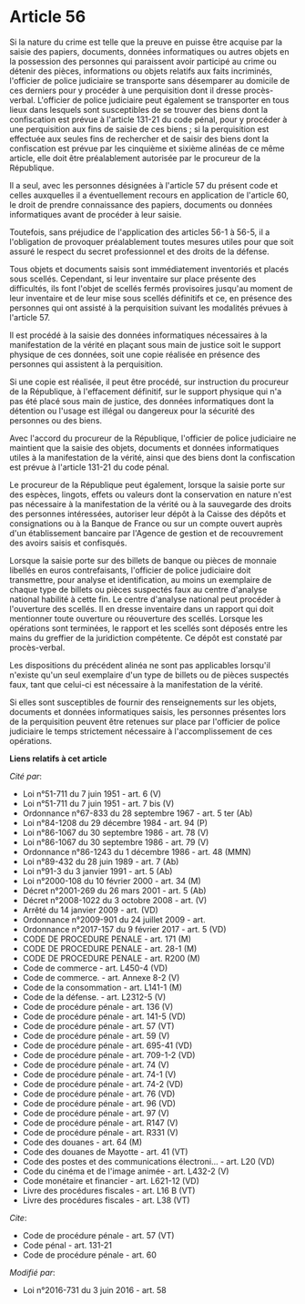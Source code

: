 # Article 56

Si la nature du crime est telle que la preuve en puisse être acquise par la saisie des papiers, documents, données
informatiques ou autres objets en la possession des personnes qui paraissent avoir participé au crime ou détenir des pièces,
informations ou objets relatifs aux faits incriminés, l'officier de police judiciaire se transporte sans désemparer au
domicile de ces derniers pour y procéder à une perquisition dont il dresse procès-verbal. L'officier de police judiciaire
peut également se transporter en tous lieux dans lesquels sont susceptibles de se trouver des biens dont la confiscation est
prévue à l'article 131-21 du code pénal, pour y procéder à une perquisition aux fins de saisie de ces biens ; si la
perquisition est effectuée aux seules fins de rechercher et de saisir des biens dont la confiscation est prévue par les
cinquième et sixième alinéas de ce même article, elle doit être préalablement autorisée par le procureur de la République. 

Il a seul, avec les personnes désignées à l'article 57 du présent code et celles auxquelles il a éventuellement recours en
application de l'article 60, le droit de prendre connaissance des papiers, documents ou données informatiques avant de
procéder à leur saisie.

Toutefois, sans préjudice de l'application des articles 56-1 à 56-5, il a l'obligation de provoquer préalablement toutes
mesures utiles pour que soit assuré le respect du secret professionnel et des droits de la défense. 

Tous objets et documents saisis sont immédiatement inventoriés et placés sous scellés. Cependant, si leur inventaire sur
place présente des difficultés, ils font l'objet de scellés fermés provisoires jusqu'au moment de leur inventaire et de leur
mise sous scellés définitifs et ce, en présence des personnes qui ont assisté à la perquisition suivant les modalités prévues
à l'article 57. 

Il est procédé à la saisie des données informatiques nécessaires à la manifestation de la vérité en plaçant sous main de
justice soit le support physique de ces données, soit une copie réalisée en présence des personnes qui assistent à la
perquisition. 

Si une copie est réalisée, il peut être procédé, sur instruction du procureur de la République, à l'effacement définitif, sur
le support physique qui n'a pas été placé sous main de justice, des données informatiques dont la détention ou l'usage est
illégal ou dangereux pour la sécurité des personnes ou des biens. 

Avec l'accord du procureur de la République, l'officier de police judiciaire ne maintient que la saisie des objets, documents
et données informatiques utiles à la manifestation de la vérité, ainsi que des biens dont la confiscation est prévue à
l'article 131-21 du code pénal. 

Le procureur de la République peut également, lorsque la saisie porte sur des espèces, lingots, effets ou valeurs dont la
conservation en nature n'est pas nécessaire à la manifestation de la vérité ou à la sauvegarde des droits des personnes
intéressées, autoriser leur dépôt à la Caisse des dépôts et consignations ou à la Banque de France ou sur un compte ouvert
auprès d'un établissement bancaire par l'Agence de gestion et de recouvrement des avoirs saisis et confisqués. 

Lorsque la saisie porte sur des billets de banque ou pièces de monnaie libellés en euros contrefaisants, l'officier de police
judiciaire doit transmettre, pour analyse et identification, au moins un exemplaire de chaque type de billets ou pièces
suspectés faux au centre d'analyse national habilité à cette fin. Le centre d'analyse national peut procéder à l'ouverture
des scellés. Il en dresse inventaire dans un rapport qui doit mentionner toute ouverture ou réouverture des scellés. Lorsque
les opérations sont terminées, le rapport et les scellés sont déposés entre les mains du greffier de la juridiction
compétente. Ce dépôt est constaté par procès-verbal. 

Les dispositions du précédent alinéa ne sont pas applicables lorsqu'il n'existe qu'un seul exemplaire d'un type de billets ou
de pièces suspectés faux, tant que celui-ci est nécessaire à la manifestation de la vérité. 

Si elles sont susceptibles de fournir des renseignements sur les objets, documents et données informatiques saisis, les
personnes présentes lors de la perquisition peuvent être retenues sur place par l'officier de police judiciaire le temps
strictement nécessaire à l'accomplissement de ces opérations.

**Liens relatifs à cet article**

_Cité par_:

  - Loi n°51-711 du 7 juin 1951 - art. 6 (V)
  - Loi n°51-711 du 7 juin 1951 - art. 7 bis (V)
  - Ordonnance n°67-833 du 28 septembre 1967 - art. 5 ter (Ab)
  - Loi n°84-1208 du 29 décembre 1984 - art. 94 (P)
  - Loi n°86-1067 du 30 septembre 1986 - art. 78 (V)
  - Loi n°86-1067 du 30 septembre 1986 - art. 79 (V)
  - Ordonnance n°86-1243 du 1 décembre 1986 - art. 48 (MMN)
  - Loi n°89-432 du 28 juin 1989 - art. 7 (Ab)
  - Loi n°91-3 du 3 janvier 1991 - art. 5 (Ab)
  - Loi n°2000-108 du 10 février 2000 - art. 34 (M)
  - Décret n°2001-269 du 26 mars 2001 - art. 5 (Ab)
  - Décret n°2008-1022 du 3 octobre 2008 - art. (V)
  - Arrêté du 14 janvier 2009 - art. (VD)
  - Ordonnance n°2009-901 du 24 juillet 2009 - art.
  - Ordonnance n°2017-157 du 9 février 2017 - art. 5 (VD)
  - CODE DE PROCEDURE PENALE - art. 171 (M)
  - CODE DE PROCEDURE PENALE - art. 28-1 (M)
  - CODE DE PROCEDURE PENALE - art. R200 (M)
  - Code de commerce - art. L450-4 (VD)
  - Code de commerce. - art. Annexe 8-2 (V)
  - Code de la consommation - art. L141-1 (M)
  - Code de la défense. - art. L2312-5 (V)
  - Code de procédure pénale - art. 136 (V)
  - Code de procédure pénale - art. 141-5 (VD)
  - Code de procédure pénale - art. 57 (VT)
  - Code de procédure pénale - art. 59 (V)
  - Code de procédure pénale - art. 695-41 (VD)
  - Code de procédure pénale - art. 709-1-2 (VD)
  - Code de procédure pénale - art. 74 (V)
  - Code de procédure pénale - art. 74-1 (V)
  - Code de procédure pénale - art. 74-2 (VD)
  - Code de procédure pénale - art. 76 (VD)
  - Code de procédure pénale - art. 96 (VD)
  - Code de procédure pénale - art. 97 (V)
  - Code de procédure pénale - art. R147 (V)
  - Code de procédure pénale - art. R331 (V)
  - Code des douanes - art. 64 (M)
  - Code des douanes de Mayotte - art. 41 (VT)
  - Code des postes et des communications électroni... - art. L20 (VD)
  - Code du cinéma et de l'image animée - art. L432-2 (V)
  - Code monétaire et financier - art. L621-12 (VD)
  - Livre des procédures fiscales - art. L16 B (VT)
  - Livre des procédures fiscales - art. L38 (VT)

_Cite_:

  - Code de procédure pénale - art. 57 (VT)
  - Code pénal - art. 131-21
  - Code de procédure pénale - art. 60

_Modifié par_:

  - Loi n°2016-731 du 3 juin 2016 - art. 58
